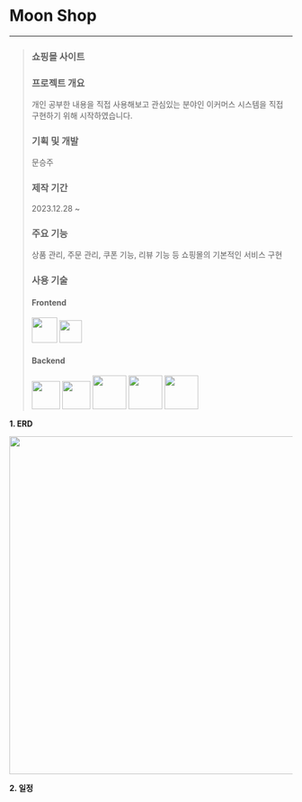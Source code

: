 # **Moon Shop**
----
>### 쇼핑몰 사이트
>
>### **프로젝트 개요**
>개인 공부한 내용을 직접 사용해보고 관심있는 분야인 이커머스 시스템을 직접 구현하기 위해 시작하였습니다.
>
>### **기획 및 개발**
>문승주
>
>### **제작 기간**
>2023.12.28 ~
>
>### **주요 기능**
>상품 관리, 주문 관리, 쿠폰 기능, 리뷰 기능 등 쇼핑몰의 기본적인 서비스 구현
>
>### **사용 기술**
>#### **Frontend**
><img src="https://github.com/tmdwn725/moon_shop_user/assets/60638602/066e014a-2923-44d1-8e68-9a318c0cf953" height="45"/>
><img src="https://github.com/tmdwn725/moon_shop_user/assets/60638602/a1c81529-0fe5-4949-8235-57d06af671c0" height="40"/>
>
>#### **Backend**
><img src="https://github.com/tmdwn725/moon_shop_user/assets/60638602/53151b11-4133-419d-92a1-7482315f30a0" height="50"/>
><img src="https://github.com/tmdwn725/moon_shop_user/assets/60638602/50501c30-3c9d-4a77-ab60-9282c5d05d34" height="50"/>
><img src="https://github.com/tmdwn725/moon_shop_user/assets/60638602/fda4210f-b621-4927-ba70-59d01505c881" height="60"/>
><img src="https://github.com/tmdwn725/moon_shop_user/assets/60638602/e5dddd23-ca95-4efc-804c-b18b0c90a194" height="60"/>
><img src="https://github.com/tmdwn725/moon_shop_user/assets/60638602/dcfd0033-0d6e-44fc-a463-b3b8d999747c" height="60"/>


**1. ERD**

<img src="https://github.com/tmdwn725/moon_shop_user/assets/60638602/1c04c924-bdb5-4b71-9381-f06bf99dc6c4" height="600px;"/>


**2. 일정**




